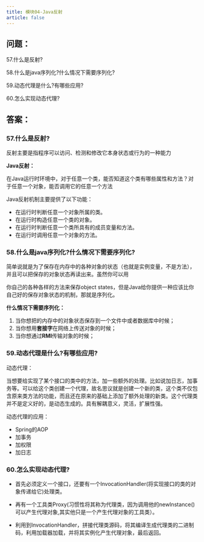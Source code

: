 ```yaml
---
title: 模块04-Java反射
article: false
---
```


## 问题：

57.什么是反射?

58.什么是java序列化?什么情况下需要序列化?

59.动态代理是什么?有哪些应用?

60.怎么实现动态代理?



## 答案：

### 57.什么是反射?

反射主要是指程序可以访问、检测和修改它本身状态或行为的一种能力

**Java反射：**

在Java运行时环境中，对于任意一个类，能否知道这个类有哪些属性和方法？对于任意一个对象，能否调用它的任意一个方法

Java反射机制主要提供了以下功能：

- 在运行时判断任意一个对象所属的类。
- 在运行时构造任意一个类的对象。
- 在运行时判断任意一个类所具有的成员变量和方法。
- 在运行时调用任意一个对象的方法。 



### 58.什么是java序列化?什么情况下需要序列化?

简单说就是为了保存在内存中的各种对象的状态（也就是实例变量，不是方法），并且可以把保存的对象状态再读出来。虽然你可以用

你自己的各种各样的方法来保存object states，但是Java给你提供一种应该比你自己好的保存对象状态的机制，那就是序列化。

**什么情况下需要序列化：**

1. 当你想把的内存中的对象状态保存到一个文件中或者数据库中时候；
2. 当你想用**套接字**在网络上传送对象的时候；
3. 当你想通过**RMI**传输对象的时候；



### 59.动态代理是什么?有哪些应用?

动态代理：

当想要给实现了某个接口的类中的方法，加一些额外的处理。比如说加日志，加事务等。可以给这个类创建一个代理，故名思议就是创建一个新的类，这个类不仅包含原来类方法的功能，而且还在原来的基础上添加了额外处理的新类。这个代理类并不是定义好的，是动态生成的。具有解耦意义，灵活，扩展性强。

动态代理的应用：

- Spring的AOP
- 加事务
- 加权限
- 加日志



### 60.怎么实现动态代理?

- 首先必须定义一个接口，还要有一个InvocationHandler(将实现接口的类的对象传递给它)处理类。

- 再有一个工具类Proxy(习惯性将其称为代理类，因为调用他的newInstance()可以产生代理对象,其实他只是一个产生代理对象的工具类）。

- 利用到InvocationHandler，拼接代理类源码，将其编译生成代理类的二进制码，利用加载器加载，并将其实例化产生代理对象，最后返回。
